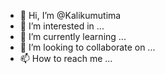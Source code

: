 - 👋 Hi, I’m @Kalikumutima
- 👀 I’m interested in ...
- 🌱 I’m currently learning ...
- 💞️ I’m looking to collaborate on ...
- 📫 How to reach me ...

<!---
Kalikumutima/Kalikumutima is a ✨ special ✨ repository because its `README.md` (this file) appears on your GitHub profile.
You can click the Preview link to take a look at your changes.
--->
